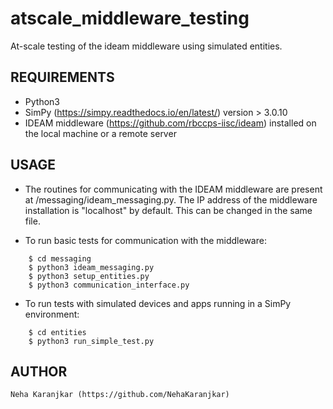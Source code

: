# atscale_middleware_testing #

At-scale testing of the ideam middleware using simulated entities.

## REQUIREMENTS ##
* Python3 
* SimPy (https://simpy.readthedocs.io/en/latest/) version > 3.0.10
* IDEAM middleware (https://github.com/rbccps-iisc/ideam) installed on the local machine or a remote server

## USAGE ##

* The routines for communicating with the IDEAM middleware are present at /messaging/ideam_messaging.py. The IP address of the middleware installation is "localhost" by default. This can be changed in the same file.

* To run basic tests for communication with the middleware:
```console
	$ cd messaging
	$ python3 ideam_messaging.py 
	$ python3 setup_entities.py
	$ python3 communication_interface.py
```
* To run tests with simulated devices and apps running in a SimPy environment:
``` console
	$ cd entities
	$ python3 run_simple_test.py
```
## AUTHOR ##
	Neha Karanjkar (https://github.com/NehaKaranjkar)

